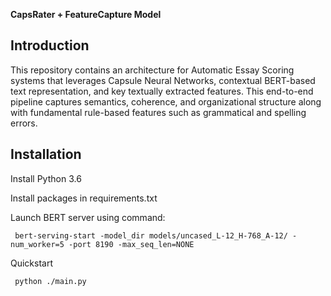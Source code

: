**CapsRater + FeatureCapture Model**


Introduction
------------
This repository contains an architecture for Automatic Essay Scoring systems that leverages Capsule Neural Networks, contextual BERT-based text representation, and key textually extracted features. This end-to-end pipeline captures semantics, coherence, and organizational structure along with fundamental rule-based features such as grammatical and spelling errors.


Installation
------------

Install Python 3.6

Install packages in requirements.txt

Launch BERT server using command:
```
 bert-serving-start -model_dir models/uncased_L-12_H-768_A-12/ -num_worker=5 -port 8190 -max_seq_len=NONE
```
 
Quickstart
```
 python ./main.py
```
